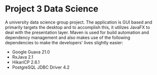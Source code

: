 # Project 3 Data Science
A university data science group project. The application is GUI based and primarily targets the desktop and to accomplish this, it utilizes JavaFX to deal with the presentation layer. Maven is used for build automation and dependency management and also makes use of the following dependencies to make the developers' lives slightly easier:

- Google Guava 21.0
- RxJava 2.1
- HikariCP 2.6.1
- PostgreSQL JDBC Driver 4.2